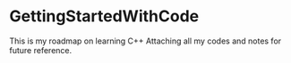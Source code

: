 # GettingStartedWithCode
This is my roadmap on learning C++
Attaching all my codes and notes for future reference.
